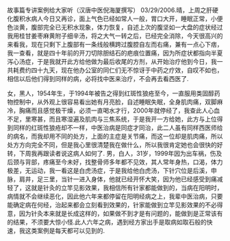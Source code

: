 故事篇专讲案例给大家听（汉唐中医倪海厦撰写）
03/29/2006.晴，上周之肝硬化腹积水病人今日又再诊，面上气色已经如常人一般，胃口大开，睡眠正常，小便色淡黄，腹部完全已无积水现象，体力恢复，自述上次的腹坚如一大盘的症状经过我用桂甘姜枣麻黄附子细辛汤，将之大气一转之后，已经完全消除，今天很高兴的来看我，现在只剩下上腹部有一条线般横跨过腹腔自左而右痛，兼有一点心下痞，我一查看，就是四十年前的开刀切除胆结石的疤痕位置痛，因为所症状都指向半夏泻心汤症，于是我就开此方给他做为最后收尾的方剂，从开始治疗他到今日，我一共耗费约四十九天，现在他办公室的同仁们无不惊讶于中药之疗效，自叹不如也，相信以后他们得到同样的病，必将找中医来治疗，不会再去看西医了.
 
女，黑人，1954年生，于1994年被告之得到红斑性狼疮至今，一直服用类固醇药物控制中，从外观上很容易看出她有月亮脸，自述睡眠失眠，全身肌肉痛，双脚麻冷，胸痛而且感觉极干燥，必须一直喝水才行，2000年就停经了，我查此人心血不足，里寒甚，而且寒湿遍及肌肉与三焦系统，于是我开一方给她，此方与上位得到同样的红斑性狼疮却不一样，中医治病是同症才同治，此二人虽有同样西医师给的病名，而我却用不同的处方，上面的主症是关节痛，而这一位却是肌肉痛，所以处方方向完全不同，但是我心里很清楚我在做什么，所以我很肯定她也会很快的好转，下周我再跟读者说这病人如何了.
男，白人，31岁，1999年因为出车祸，伤及后颈与背部，疼痛至今未好，找整骨师多年都不见效，其人常年身热，口渴，体力极差，无运动，我一看这是白虎汤症，于是我给他白虎汤，下针穴位是后溪，申脉，肩井，足三里，当针一进入身体，他就已经开怀大笑，因为他已经感受到痛减轻了，这就是针灸的立竿见影效果，我相信所有针家都能做到的，当病在阳明时，病情就不会继续恶化，因此他六年来都停留在阳明经病之上，我辈中医治病，只要能确定病在何经，治起来都会立刻看到效果的，针家能做到立竿见影效果的不必得意，因为针灸本来就是长成这样的，如果做不到才是有问题的，能做到是正常该有的结果，不须要大惊小怪.此人六年之病，遇到经方家出手是取病如取石般的快速，我这类案例是每天都可以见到的.